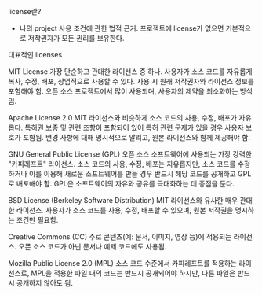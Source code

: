 license란?
- 나의 project 사용 조건에 관한 법적 근거. 프로젝트에 license가 없으면 기본적으로 저작권자가 모든 권리를 보유한다.

대표적인 licenses

MIT License
가장 단순하고 관대한 라이선스 중 하나.
사용자가 소스 코드를 자유롭게 복사, 수정, 배포, 상업적으로 사용할 수 있다.
사용 시 원래 저작권자와 라이선스 정보를 포함해야 함.
오픈 소스 프로젝트에서 많이 사용되며, 사용자의 제약을 최소화하는 방식임.

Apache License 2.0
MIT 라이선스와 비슷하게 소스 코드의 사용, 수정, 배포가 자유롭다.
특허권 보증 및 관련 조항이 포함되어 있어 특허 관련 문제가 있을 경우 사용자 보호가 포함됨.
변경 사항에 대해 명시적으로 알리고, 원본 라이선스와 함께 제공해야 함.

GNU General Public License (GPL)
오픈 소스 소프트웨어에 사용되는 가장 강력한 "카피레프트" 라이선스.
소스 코드의 사용, 수정, 배포는 자유롭지만, 소스 코드를 수정하거나 이를 이용해 새로운 소프트웨어를 만들 경우 반드시 해당 코드를 공개하고 GPL로 배포해야 함.
GPL은 소프트웨어의 자유와 공유를 극대화하는 데 중점을 둔다.

BSD License (Berkeley Software Distribution)
MIT 라이선스와 유사한 매우 관대한 라이선스.
사용자가 소스 코드를 사용, 수정, 배포할 수 있으며, 원본 저작권을 명시하는 조건만 필요함.

Creative Commons (CC)
주로 콘텐츠(예: 문서, 이미지, 영상 등)에 적용되는 라이선스.
오픈 소스 코드가 아닌 문서나 예제 코드에도 사용됨.

Mozilla Public License 2.0 (MPL)
소스 코드 수준에서 카피레프트를 적용하는 라이선스로, MPL을 적용한 파일 내의 코드는 반드시 공개되어야 하지만, 다른 파일은 반드시 공개하지 않아도 됨.
